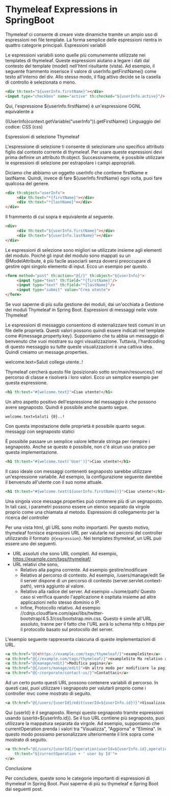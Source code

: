 # Thymeleaf Expressions in SpringBoot

Thymeleaf ci consente di creare viste dinamiche tramite un ampio uso di espressioni nei file template. La forma semplice delle espressioni rientra in quattro categorie principali.
Espressioni variabili

Le espressioni variabili sono quelle più comunemente utilizzate nei templates di thymeleaf. Queste espressioni aiutano a legare i dati dal contesto del template (model) nell'html risultante (vista). Ad esempio, il seguente frammento inserisce il valore di userInfo.getFirstName() come testo all'interno del div. Allo stesso modo, il flag attivo decide se la casella di controllo è selezionata o meno.

```html
<div th:text="${userInfo.firstName}"></div>
<input type="checkbox" name="active" th:checked="${userInfo.active}"/>

```

Qui, l'espressione ${userInfo.firstName} è un'espressione OGNL equivalente a

((UserInfo)context.getVariable("userInfo")).getFirstName()
Linguaggio del codice: CSS (css)

Espressioni di selezione Thymeleaf

L'espressione di selezione ti consente di selezionare uno specifico attributo figlio dal contesto corrente di thymeleaf. Per usare queste espressioni devi prima definire un attributo th:object. Successivamente, è possibile utilizzare le espressioni di selezione per estrapolare i campi appropriati.

Diciamo che abbiamo un oggetto userInfo che contiene firstName e lastName. Quindi, invece di fare ${userInfo.firstName} ogni volta, puoi fare qualcosa del genere.

```html
<div th:object="userInfo">
     <div th:text="*{firstName}"></div>
     <div th:text="*{lastName}"></div>
</div>
```

Il frammento di cui sopra è equivalente al seguente.

```html
<div>
     <div th:text="${userInfo.firstName}"></div>
     <div th:text="${userInfo.lastName}"></div>
</div>
```

Le espressioni di selezione sono migliori se utilizzate insieme agli elementi del modulo. Poiché gli input del modulo sono mappati su un @ModelAttribute, è più facile associarli senza doversi preoccupare di gestire ogni singolo elemento di input. Ecco un esempio per questo.

```html
<form method="post" th:action="@{/}" th:object="${userInfo}">
     <input type="text" th:field="*{firstName}"/>
     <input type="text" th:field="*{lastName}"/>
     <input type="submit" value="Crea utente">
</form>
```

Se vuoi saperne di più sulla gestione dei moduli, dai un'occhiata a Gestione dei moduli Thymeleaf in Spring Boot.
Espressioni di messaggi nelle viste Thymeleaf

Le espressioni di messaggio consentono di esternalizzare testi comuni in un file delle proprietà. Questi valori possono quindi essere indicati nel template come #{message.property.key}. Supponiamo che tu abbia un messaggio di benvenuto che vuoi mostrare su ogni visualizzazione. Tuttavia, l'hardcoding di questo messaggio su tutte queste visualizzazioni è una cattiva idea. Quindi creiamo un message.properties.

welcome.text=Saluti collega utente..!

Thymeleaf cercherà questo file (posizionalo sotto src/main/resources/) nel percorso di classe e risolverà i loro valori. Ecco un semplice esempio per questa espressione.

```html
<h1 th:text="#{welcome.text}">Ciao utente!</h1>
```

Un altro aspetto positivo dell'espressione del messaggio è che possono avere segnaposto. Quindi è possibile anche quanto segue.

`welcome.text=Saluti {0}..!`

Con questa impostazione delle proprietà è possibile quanto segue.
messaggi con segnaposto statici

È possibile passare un semplice valore letterale stringa per riempire i segnaposto. Anche se questo è possibile, non c'è alcun uso pratico per questa implementazione.

```html
<h1 th:text="#{welcome.text('User')}">Ciao utente!</h1>
```

Il caso ideale con messaggi contenenti segnaposto sarebbe utilizzare un'espressione variabile. Ad esempio, la configurazione seguente darebbe il benvenuto all'utente con il suo nome attuale.

```html
<h1 th:text="#{welcome.text(${userInfo.firstName})}">Ciao utente!</h1>
```

Una singola voce message.properties può contenere più di un segnaposto. In tali casi, i parametri possono essere un elenco separato da virgole proprio come una chiamata al metodo.
Espressioni di collegamento per la ricerca del controller

Per una vista html, gli URL sono molto importanti. Per questo motivo, thymeleaf fornisce espressioni URL per valutarle nei percorsi del controller utilizzando il formato` @{expression}`. Nei templates thymeleaf, un URL può essere uno dei seguenti.

* URL assoluti che sono URL completi. Ad esempio, https://example.com/tags/thymeleaf/
* URL relativi che sono,
  * Relativo alla pagina corrente. Ad esempio gestire/modificare
  * Relativo al percorso di contesto. Ad esempio, /users/manage/edit Se il server dispone di un percorso di contesto (server.servlet.context-path), verrà aggiunto al valore.
  * Relativo alla radice del server. Ad esempio ~/some/path/ Questo caso si verifica quando l'applicazione è ospitata insieme ad altre applicazioni nello stesso dominio o IP.
  * Infine, Protocollo relativo. Ad esempio //cdnjs.cloudflare.com/ajax/libs/twitter-bootstrap/4.5.3/css/bootstrap.min.css. Questo è simile all'URL assoluto, tranne per il fatto che l'URL avrà lo schema http o https per il protocollo basato sul protocollo del server.

L'esempio seguente rappresenta ciascuna di queste implementazioni di URL.

```html
<a th:href="@{<https://example.com/tags/thymeleaf/}">exampleSite</a>
<a th:href="@{//example.com/tags/thymeleaf/}">exampleSite Ma relativo al protocollo del server</a>
<a th:href="@{manage/edit}">Modifica pagina</a>
<a th:href="@{/users/manage/edit}">Un altro modo per modificare la pagina</a>
<a th:href="@{~/corporate/contact-us/}">Contattaci</a>
```

Ad un certo punto questi URL possono contenere variabili di percorso. In questi casi, puoi utilizzare i segnaposto per valutarli proprio come i controller mvc come mostrato di seguito.

```html
<a th:href="@{/users/{userId}/edit(userId=${userInfo.id})}">Visualizza utente per ID</a>
```

Qui {userId} è il segnaposto. Riempi questo segnaposto tramite espressioni usando (userId=${userInfo.id}). Se il tuo URL contiene più segnaposto, puoi utilizzare la mappatura separata da virgole. Ad esempio, supponiamo che currentOperation prenda i valori tra "Visualizza", "Aggiorna" e "Elimina". In questo modo possiamo personalizzare ulteriormente il link sopra come mostrato di seguito.

```html
<a th:href="@{/users/{userId}/{operation(userId=${userInfo.id},operation=${currentOperation})}"
    th:text="${currentOperation + ' user by Id'">
</a>
```

Conclusione

Per concludere, queste sono le categorie importanti di espressioni di thymeleaf in Spring Boot. Puoi saperne di più su thymeleaf e Spring Boot dai seguenti post.
